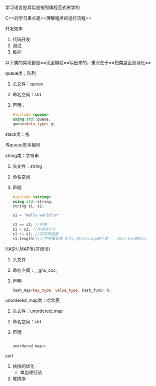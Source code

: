 学习语言是其实是按照编程范式来学的

C++的学习重点是==理解程序的运行流程==





开发效率

1. 代码开发
2. 测试
3. 维护





以下类的实现都是==泛型编程==写出来的，重点在于==把类型区别淡化==

queue类：队列

1. 头文件：queue

2. 命名空间：std

3. 声明：

   ```c++
   #include <queue>
   using std::queue;
   queue<data_type> q;
   ```

   

stack类：栈

与queue基本相同



string类：字符串

1. 头文件：string

2. 命名空间

3. 声明

   ```c++
   #include <string>
   using std::string;
   string s1, s2;
   
   s1 = "Hello world!\n"
       
   s1 == s2; //判等
   s1 < s2; //字典序小于
   s1 += s2; //字符串连接
   s1.length();//字符串长度 O(1),因为string是个类    而strlen是O(n)
   ```





HASH_MAP类(非标准)

1. 头文件

2. 命名空间：__gnu_ccc;

3. 声明

   ```c++
   hash_map<key_type, value_type, hash_func> h;
   ```

   



unordered_map类：哈希表

1. 头文件：unordered_map

2. 命名空间：std

3. 声明

   ```c++
   
   unordered_map<>
   ```

   



sort

1. 快排的优化
   + 单边递归法
2. 堆排序





